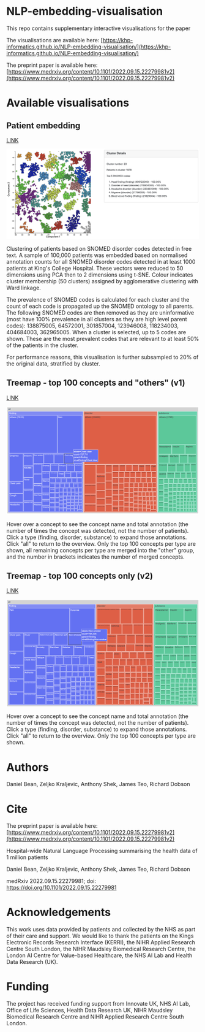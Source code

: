 # NLP-embedding-visualisation
This repo contains supplementary interactive visualisations for the paper

The visualisations are available here: [https://khp-informatics.github.io/NLP-embedding-visualisation/](https://khp-informatics.github.io/NLP-embedding-visualisation/)

The preprint paper is available here: [https://www.medrxiv.org/content/10.1101/2022.09.15.22279981v2](https://www.medrxiv.org/content/10.1101/2022.09.15.22279981v2)

# Available visualisations
## Patient embedding
[LINK](https://khp-informatics.github.io/NLP-embedding-visualisation/embedding.html)

![Screenshot of the embedding](/imgs/embedding.png)

Clustering of patients based on SNOMED disorder codes detected in free text. A sample of 100,000 patients was embedded based on normalised annotation counts for all SNOMED disorder codes detected in at least 1000 patients at King's College Hospital. These vectors were reduced to 50 dimensions using PCA then to 2 dimensions using t-SNE. Colour indicates cluster membership (50 clusters) assigned by agglomerative clustering with Ward linkage.


The prevalence of SNOMED codes is calculated for each cluster and the count of each code is propagated up the SNOMED ontology to all parents. The following SNOMED codes are then removed as they are uninformative (most have 100% prevalence in all clusters as they are high level parent codes): 138875005, 64572001, 301857004, 123946008, 118234003, 404684003, 362965005. When a cluster is selected, up to 5 codes are shown. These are the most prevalent codes that are relevant to at least 50% of the patients in the cluster.

For performance reasons, this visualisation is further subsampled to 20% of the original data, stratified by cluster.

## Treemap - top 100 concepts and "others" (v1)
[LINK](https://khp-informatics.github.io/NLP-embedding-visualisation/treemap.html)

![Screenshot of the treemap with other group](/imgs/treemap_v1.png)

Hover over a concept to see the concept name and total annotation (the number of times the concept was detected, not the number of patients). Click a type (finding, disorder, substance) to expand those annotations. Click "all" to return to the overview. Only the top 100 concepts per type are shown, all remaining concepts per type are merged into the "other" group, and the number in brackets indicates the number of merged concepts.

## Treemap - top 100 concepts only (v2)
[LINK](https://khp-informatics.github.io/NLP-embedding-visualisation/treemap_no-other.html)

![Screenshot of the treemap without other group](/imgs/treemap_v2.png)

Hover over a concept to see the concept name and total annotation (the number of times the concept was detected, not the number of patients). Click a type (finding, disorder, substance) to expand those annotations. Click "all" to return to the overview. Only the top 100 concepts per type are shown.

# Authors
Daniel Bean, Zeljko Kraljevic, Anthony Shek, James Teo, Richard Dobson

# Cite
The preprint paper is available here: [https://www.medrxiv.org/content/10.1101/2022.09.15.22279981v2](https://www.medrxiv.org/content/10.1101/2022.09.15.22279981v2)

Hospital-wide Natural Language Processing summarising the health data of 1 million patients

Daniel Bean, Zeljko Kraljevic, Anthony Shek, James Teo, Richard Dobson

medRxiv 2022.09.15.22279981; doi: https://doi.org/10.1101/2022.09.15.22279981

# Acknowledgements
This work uses data provided by patients and collected by the NHS as part of their care and support. We would like to thank the patients on the Kings Electronic Records Research Interface (KERRI), the NIHR Applied Research Centre South London, the NIHR Maudsley Biomedical Research Centre, the London AI Centre for Value-based Healthcare, the NHS AI Lab and Health Data Research (UK).

# Funding
The project has received funding support from Innovate UK, NHS AI Lab, Office of Life Sciences, Health Data Research UK, NIHR Maudsley Biomedical Research Centre and NIHR Applied Research Centre South London.